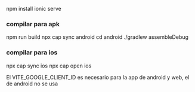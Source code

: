 npm install
ionic serve

### compilar para apk
npm run build
npx cap sync android
cd android
./gradlew assembleDebug

### compilar para ios
npx cap sync ios
npx cap open ios

El VITE_GOOGLE_CLIENT_ID  es necesario para la app de android y web, el de android no se usa
